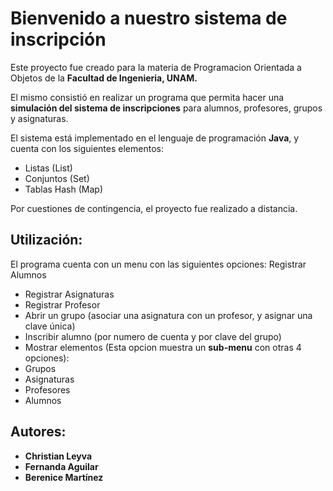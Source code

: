 # Bienvenido a nuestro sistema de inscripción

Este proyecto fue creado para la materia de Programacion Orientada a Objetos de la **Facultad de Ingenieria, UNAM.**

El mismo consistió en realizar un programa que permita hacer una **simulación del sistema de inscripciones** para alumnos, profesores, grupos y asignaturas.

El sistema está implementado en el lenguaje de programación **Java**, y cuenta con los siguientes elementos:
- Listas (List)
- Conjuntos (Set)
- Tablas Hash (Map)

Por cuestiones de contingencia, el proyecto fue realizado a distancia.

## Utilización:

El programa cuenta con un menu con las siguientes opciones:
Registrar Alumnos
- Registrar Asignaturas
- Registrar Profesor
- Abrir un grupo (asociar una asignatura con un profesor, y asignar una clave única)
- Inscribir alumno (por numero de cuenta y por clave del grupo)
- Mostrar elementos (Esta opcion muestra un **sub-menu** con otras 4 opciones):
 - Grupos
 - Asignaturas
 - Profesores
 - Alumnos


## Autores:
-  **Christian Leyva**
-  **Fernanda Aguilar**
-  **Berenice Martínez**